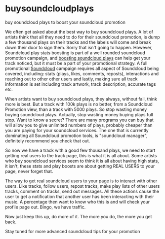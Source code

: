 buysoundcloudplays
==================

buy soundcloud plays to boost your soundcloud promotion

We often get asked about the best way to buy soundcloud plays. A lot of artists think that all they need to do for their soundcloud promotion, is dump a few thousand plays on their tracks and the labels will come and break down their door to sign them. Sorry that isn't going to happen. However, Soundcloud play stats boosting is part of a well rounded soundcloud promotion campaign, and <a href="http://soundcloudmanager.com/buy-soundcloud-plays.html">boosting soundcloud plays</a> can help get your track noticed, but it must be a part of your promotional strategy. A full promotional <a href="http://soundcloud.com" rel="nofollow">Soundcloud</a>  campaign requires all aspect of Soundcloud being covered, including: stats (plays, likes, comments, reposts), interactions and reaching out to other other users and lastly, making sure all track information is set including track artwork, track description, accurate tags etc.

When artists want to buy soundcloud plays, they always, without fail, think more is best. But a track with 100k plays is no better, from a Soundcloud Promotion view, than a track with 5000 plays. So stop wasting money buying soundcloud plays. Actually, stop wasting money buying plays full stop. Want to know a secret? There are many programs you can buy that will allow you to give unlimited numbers of plays, probably cheaper than you are paying for your soundcloud services. The one that is currently dominating all Soundcloud promotion tools, is "soundcloud manager", definitely recommend you check that out.

So now we have a track with a good few thousand plays, we need to start getting real users to the track page, this is what it is all about. Some artists who buy soundcloud services seem to think it is all about having high stats, it isn't, these stats and play boosts are about getting REAL USERS to your page, never forget that. 

The way to get real soundcloud users to your page is to interact with other users. Like tracks, follow users, repost tracks, make play lists of other users tracks, comment on tracks, send out messages. All these actions cause the user to get a notification that another user has been interacting with their music. A percentage then want to know who this is and will check your profile page out. Bingo, we have traffic.

Now just keep this up, do more of it. The more you do, the more you get back.

Stay tuned for more advanced soundcloud tips for your promotion
